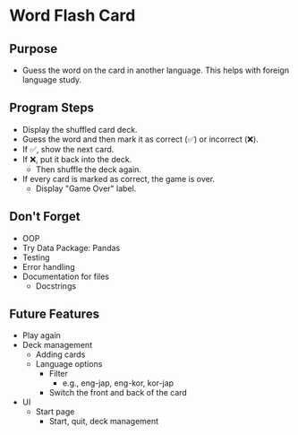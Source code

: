 # Word Flash Card
## Purpose
- Guess the word on the card in another language. This helps with foreign language study.
## Program Steps
- Display the shuffled card deck.
- Guess the word and then mark it as correct (✅) or incorrect (❌).
- If ✅, show the next card.
- If ❌, put it back into the deck.
  - Then shuffle the deck again.
- If every card is marked as correct, the game is over.
  - Display "Game Over" label.
## Don't Forget
- OOP
- Try Data Package: Pandas
- Testing
- Error handling
- Documentation for files
  - Docstrings
## Future Features
- Play again
- Deck management
  - Adding cards
  - Language options
    - Filter
      - e.g., eng-jap, eng-kor, kor-jap
    - Switch the front and back of the card
- UI
  - Start page
    - Start, quit, deck management